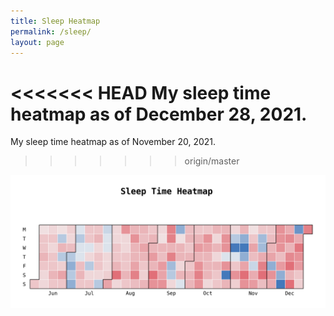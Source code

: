 ```yaml
---
title: Sleep Heatmap
permalink: /sleep/
layout: page
---
```


<<<<<<< HEAD
My sleep time heatmap as of <!-- modified_date starts -->December 28, 2021<!-- modified_date ends -->.
=======
My sleep time heatmap as of <!-- modified_date starts -->November 20, 2021<!-- modified_date ends -->.
>>>>>>> origin/master

![sleep heatmap](https://github.com/aster-hu/sleepheatmap/blob/main/heatmap.png?raw=true)
